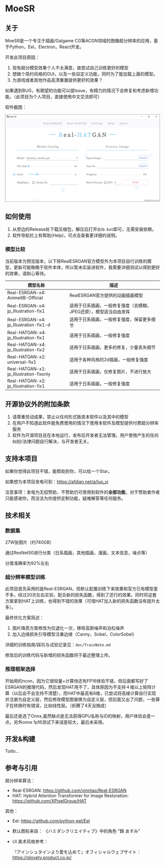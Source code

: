 # MoeSR

## 关于

MoeSR是一个专注于插画/Galgame CG等ACGN领域的图像超分辨率的应用，基于Python，Eel，Electron，React开发。

开发此项目原因：

1. 现有超分模型效果个人不太满意，故尝试自己训练更好的模型
2. 想做个简约风格的GUI，以及一些自定义功能，同时为了能加载上面的模型。
3. 为游戏或者其他作品高清重置提供更好的效果？

如果遇到BUG，有期望的功能可以提Issue，有精力的情况下会修复和考虑新增功能。（此项目为个人项目，直接使用中文交流即可）

软件截图：

![MoeSR-Screenshot](Readme.assets/MoeSR-Screenshot.png)

## 如何使用

1. 从旁边的Release处下载压缩包，解压后打开`启动.bat`即可，无需安装依赖。
2. 软件导航栏上有帮助(Help)，可点击查看更详细的说明。

### 模型比较

当前版本为预览版本，以下除RealESRGAN官方模型外为本项目自行训练的模型，更新可能略晚于软件本体，所以暂未实装进软件，我需要详细测试以得到更好的效果，请耐心等待。

  | 模型名称                                | 描述                                                         |
   | --------------------------------------- | ------------------------------------------------------------ |
   | Real-ESRGAN-x4: Anime6B-Official        | RealESRGAN官方提供的动画插画模型                             |
   | Real-ESRGAN-x4: jp_Illustration-fix1    | 适用于日系插画，一般修复强度（去模糊，JPEG还原），模型适当自由发挥 |
   | Real-ESRGAN-x4: jp_Illustration-fix1-d  | 适用于日系插画，一般修复强度，保留更多细节                   |
   | Real-HATGAN-x4: jp_Illustration-fix1    | 适用于日系插画，一般修复强度                                 |
   | Real-HATGAN-x4: jp_Illustration-fix2    | 适用于日系插画，更多的修复，少量丢失细节                     |
   | Real-HATGAN-x2: universal-fix1          | 适用于各种风格的2d插画，一般修复强度                         |
   | Real-HATGAN-x1: jp_Illustration-fixonly | 适用于日系插画，仅修复图片，不进行放大                       |
   | Real-HATGAN-x2: jp_Illustration-fix1    | 适用于日系插画，一般修复强度                                 |

## 开源协议外的附加条款

1. 请尊重劳动成果，禁止以任何形式贩卖本软件以及其中的模型
2. 在用户不知道此软件能免费使用的情况下使用本软件及模型提供付费超分辨率服务
3. 软件为开源项目且在本地运行，发布后开发者无法管理。用户使用产生的任何纠纷/法律问题自行解决，与开发者无关。

## 支持本项目

如果你觉得此项目不错，能帮助到你，可以给一个Star。

如果想为本项目发电可到：https://afdian.net/a/luo_yi

注意事项：发电为无偿赞助，不赞助仍可使用到软件的**全部功能**，对于赞助者作者只能感谢你，而没法为你提供定制功能，疑难解答等任何服务。

## 技术相关

### 数据集

27W张图片（约740GB）

通过ResNet50进行分类（日系插画，其他插画，漫画，文本信息，噪点等）

分类准确率为92%左右

### 超分辨率模型训练

此项目首先采用的是Real-ESRGAN，但默认配置训练下来效果和官方已有模型差不多。经过20次左右实验，配合新的损失函数，得到了还行的效果。同时将这套方案拿到HAT上训练，也得到不错的效果（可惜HAT加入新的损失函数没有提升太多）。

最终优化方案简述：

1. 图片降质方案修改为仅退化一次，移除高斯噪声和泊松噪声
2. 加入边缘损失引导模型注重边缘（Canny，Sobel，ColorSobel）

详细的训练指南/踩坑与试验记录见：`doc/TrainNote.md`

修改后的训练代码与新增的损失函数将于最近整理上传。

### 推理框架选择

开始用的ncnn，因为它很轻量+计算快还有FP16体验不错，但后面都写好了ESRGAN的推理代码，然后发现HAT用不了，具体原因为不支持４维以上矩阵计算（以后会不会支持不清楚），而HAT中最高有6维，已尝试将高维计算自行实现并注册为自定义层，然后修改模型图替换为自定义层，但后面又出了问题，一些算子在转换时有错误，比如线性层。（折腾了4天没搞成）

最后还是选了Onnx,虽然缺点是无法获得GPU名称与ID的映射，用户体验会差一点，另外onnx fp16测试下来误差较大，最后未采用。

## 开发&构建

Todo...

## 参考与引用

超分辨率算法：

- Real-ESRGAN: https://github.com/xinntao/Real-ESRGAN
- HAT: Hybrid Attention Transformer for Image Restoration: https://github.com/XPixelGroup/HAT

其他：

- Eel: https://github.com/python-eel/Eel

- 默认图标来自： 《ハミダシクリエイティブ》中的角色 "錦 あすみ"

- UI 美术风格参考：

  『アインシュタインより愛を込めて』オフィシャルウェブサイト：https://glovety.product.co.jp/

